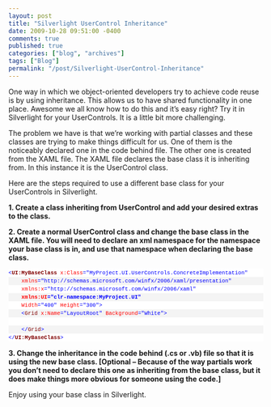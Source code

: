 ```yaml
---
layout: post
title: "Silverlight UserControl Inheritance"
date: 2009-10-28 09:51:00 -0400
comments: true
published: true
categories: ["blog", "archives"]
tags: ["Blog"]
permalink: "/post/Silverlight-UserControl-Inheritance"
---
```

<!-- more -->

<p>One way in which we object-oriented developers try to achieve code reuse is by using inheritance. This allows us to have shared functionality in one place. Awesome we all know how to do this and it&rsquo;s easy right? Try it in Silverlight for your UserControls. It is a little bit more challenging.</p>
<p>The problem we have is that we&rsquo;re working with partial classes and these classes are trying to make things difficult for us. One of them is the noticeably declared one in the code behind file. The other one is created from the XAML file. The XAML file declares the base class it is inheriting from. In this instance it is the UserControl class.</p>
<p>Here are the steps required to use a different base class for your UserControls in Silverlight.</p>
<p><strong>1. Create a class inheriting from UserControl and add your desired extras to the class.</strong></p>
<p><strong>2. Create a normal UserControl class and change the base class in the XAML file. You will need to declare an xml namespace for the namespace your base class is in, and use that namespace when declaring the base class.</strong></p>
<div id="codeSnippetWrapper">
<div id="codeSnippet" style="text-align: left; line-height: 12pt; background-color: #f4f4f4; width: 100%; font-family: 'Courier New', courier, monospace; direction: ltr; color: black; font-size: 8pt; overflow: visible; border-style: none; padding: 0px;">
<pre style="text-align: left; line-height: 12pt; background-color: white; margin: 0em; width: 100%; font-family: 'Courier New', courier, monospace; direction: ltr; color: black; font-size: 8pt; overflow: visible; border-style: none; padding: 0px;"><span style="color: #0000ff">&lt;</span><span style="color: #800000"><strong>UI:MyBaseClass</strong></span> <span style="color: #ff0000">x:Class</span><span style="color: #0000ff">="MyProject.UI.UserControls.ConcreteImplementation"</span></pre>
<!--CRLF-->
<pre style="text-align: left; line-height: 12pt; background-color: #f4f4f4; margin: 0em; width: 100%; font-family: 'Courier New', courier, monospace; direction: ltr; color: black; font-size: 8pt; overflow: visible; border-style: none; padding: 0px;">    <span style="color: #ff0000">xmlns</span><span style="color: #0000ff">="http://schemas.microsoft.com/winfx/2006/xaml/presentation"</span> </pre>
<!--CRLF-->
<pre style="text-align: left; line-height: 12pt; background-color: white; margin: 0em; width: 100%; font-family: 'Courier New', courier, monospace; direction: ltr; color: black; font-size: 8pt; overflow: visible; border-style: none; padding: 0px;">    <span style="color: #ff0000">xmlns:x</span><span style="color: #0000ff">="http://schemas.microsoft.com/winfx/2006/xaml"</span> </pre>
<!--CRLF-->
<pre style="text-align: left; line-height: 12pt; background-color: #f4f4f4; margin: 0em; width: 100%; font-family: 'Courier New', courier, monospace; direction: ltr; color: black; font-size: 8pt; overflow: visible; border-style: none; padding: 0px;"><strong>    <span style="color: #ff0000">xmlns:UI</span><span style="color: #0000ff">="clr-namespace:MyProject.UI"</span> </strong></pre>
<!--CRLF-->
<pre style="text-align: left; line-height: 12pt; background-color: white; margin: 0em; width: 100%; font-family: 'Courier New', courier, monospace; direction: ltr; color: black; font-size: 8pt; overflow: visible; border-style: none; padding: 0px;">    <span style="color: #ff0000">Width</span><span style="color: #0000ff">="400"</span> <span style="color: #ff0000">Height</span><span style="color: #0000ff">="300"</span><span style="color: #0000ff">&gt;</span></pre>
<!--CRLF-->
<pre style="text-align: left; line-height: 12pt; background-color: #f4f4f4; margin: 0em; width: 100%; font-family: 'Courier New', courier, monospace; direction: ltr; color: black; font-size: 8pt; overflow: visible; border-style: none; padding: 0px;">    <span style="color: #0000ff">&lt;</span><span style="color: #800000">Grid</span> <span style="color: #ff0000">x:Name</span><span style="color: #0000ff">="LayoutRoot"</span> <span style="color: #ff0000">Background</span><span style="color: #0000ff">="White"</span><span style="color: #0000ff">&gt;</span></pre>
<!--CRLF-->
<pre style="text-align: left; line-height: 12pt; background-color: white; margin: 0em; width: 100%; font-family: 'Courier New', courier, monospace; direction: ltr; color: black; font-size: 8pt; overflow: visible; border-style: none; padding: 0px;">&nbsp;</pre>
<!--CRLF-->
<pre style="text-align: left; line-height: 12pt; background-color: #f4f4f4; margin: 0em; width: 100%; font-family: 'Courier New', courier, monospace; direction: ltr; color: black; font-size: 8pt; overflow: visible; border-style: none; padding: 0px;">    <span style="color: #0000ff">&lt;/</span><span style="color: #800000">Grid</span><span style="color: #0000ff">&gt;</span></pre>
<!--CRLF-->
<pre style="text-align: left; line-height: 12pt; background-color: white; margin: 0em; width: 100%; font-family: 'Courier New', courier, monospace; direction: ltr; color: black; font-size: 8pt; overflow: visible; border-style: none; padding: 0px;"><span style="color: #0000ff">&lt;/</span><span style="color: #800000"><strong>UI:MyBaseClass</strong></span><span style="color: #0000ff">&gt;</span></pre>
<!--CRLF--></div>
</div>
<p><strong>3. Change the inheritance in the code behind (.cs or .vb) file so that it is using the new base class. [Optional &ndash; Because of the way partials work you don&rsquo;t need to declare this one as inheriting from the base class, but it does make things more obvious for someone using the code.]</strong></p>
<p>Enjoy using your base class in Silverlight.</p>
